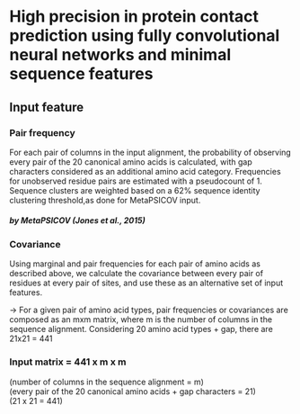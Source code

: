 # High precision in protein contact prediction using fully convolutional neural networks and minimal sequence features

## Input feature 

### Pair frequency
For each pair of columns in the input alignment, the probability of observing every pair of the 20 canonical amino acids is calculated, with gap characters considered as an additional amino acid category. Frequencies for unobserved residue pairs are estimated with a pseudocount of 1. Sequence clusters are weighted based on a 62% sequence identity clustering threshold,as done for MetaPSICOV input.

##### by MetaPSICOV (Jones et al., 2015)

### Covariance 
Using marginal and pair frequencies for each pair of amino acids as described above, we calculate the covariance between every pair of residues at every pair of sites, and use these as an alternative set of input features.

-> For a given pair of amino acid types, pair frequencies or covariances are composed as an mxm matrix, where m is the number of columns in the sequence alignment. Considering 20 amino acid types + gap, there are 21x21 = 441 

### Input matrix = 441 x m x m 
(number of columns in the sequence alignment = m)  
(every pair of the 20 canonical amino acids + gap characters = 21)  
(21 x 21 = 441)  
